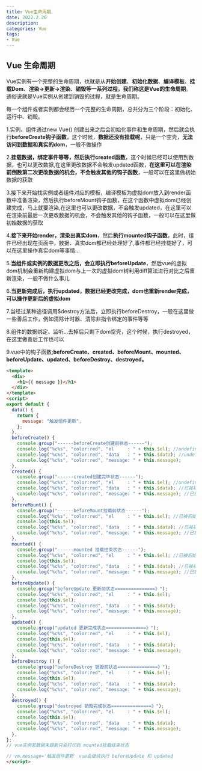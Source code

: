 ```yaml
---
title: Vue生命周期
date: 2022.2.20
description: 
categories: Vue
tags:
- Vue
---
```

 
<link href="themes/prism.css" rel="stylesheet" />

## Vue 生命周期

Vue实例有一个完整的生命周期，也就是从**开始创建**、**初始化数据**、**编译模板**、**挂载Dom**、**渲染→更新→渲染**、**销毁等一系列过程，我们称这是Vue的生命周期**。通俗说就是Vue实例从创建到销毁的过程，就是生命周期。

每一个组件或者实例都会经历一个完整的生命周期，总共分为三个阶段：初始化、运行中、销毁。

1.实例、组件通过new Vue() 创建出来之后会初始化事件和生命周期，然后就会执行**beforeCreate钩子函数**，这个时候，**数据还没有挂载呢**，只是一个空壳，**无法访问到数据和真实的dom**，一般不做操作

2.**挂载数据，绑定事件等等，然后执行created函数**，这个时候已经可以使用到数据，也可以更改数据,在这里更改数据不会触发updated函数，**在这里可以在渲染前倒数第二次更改数据的机会，不会触发其他的钩子函数**，一般可以在这里做初始数据的获取

3.接下来开始找实例或者组件对应的模板，编译模板为虚拟dom放入到render函数中准备渲染，然后执行beforeMount钩子函数，在这个函数中虚拟dom已经创建完成，马上就要渲染,在这里也可以更改数据，不会触发updated，在这里可以在渲染前最后一次更改数据的机会，不会触发其他的钩子函数，一般可以在这里做初始数据的获取

4.**接下来开始render，渲染出真实dom**，然后**执行mounted钩子函数**，此时，组件已经出现在页面中，数据、真实dom都已经处理好了,事件都已经挂载好了，可以在这里操作真实dom等事情...

5.**当组件或实例的数据更改之后，会立即执行beforeUpdate**，然后vue的虚拟dom机制会重新构建虚拟dom与上一次的虚拟dom树利用diff算法进行对比之后重新渲染，一般不做什么事儿

6.**当更新完成后，执行updated，数据已经更改完成，dom也重新render完成，可以操作更新后的虚拟dom**

7.当经过某种途径调用$destroy方法后，立即执行beforeDestroy，一般在这里做一些善后工作，例如清除计时器、清除非指令绑定的事件等等

8.组件的数据绑定、监听...去掉后只剩下dom空壳，这个时候，执行destroyed，在这里做善后工作也可以

9.vue中的钩子函数;**beforeCreate、created、beforeMount、mounted、beforeUpdate、updated、beforeDestroy、destroyed。**

```html
<template>
  <div>
    <h1>{{ message }}</h1>
  </div>
</template>
<script>
export default {
  data() {
    return {
      message: "触发组件更新",
    };
  },
  beforeCreate() {
    console.group("------beforeCreate创建前状态------");
    console.log("%c%s", "color:red", "el     : " + this.$el); //undefined
    console.log("%c%s", "color:red", "data   : " + this.$data); //undefined
    console.log("%c%s", "color:red", "message: " + this.message);
  },
  created() {
    console.group("------created创建完毕状态------");
    console.log("%c%s", "color:red", "el     : " + this.$el); //undefined
    console.log("%c%s", "color:red", "data   : " + this.$data); //已被初始化
    console.log("%c%s", "color:red", "message: " + this.message); //已被初始化
  },
  beforeMount() {
    console.group("------beforeMount挂载前状态------");
    console.log("%c%s", "color:red", "el     : " + this.$el); //已被初始化
    console.log(this.$el);
    console.log("%c%s", "color:red", "data   : " + this.$data); //已被初始化
    console.log("%c%s", "color:red", "message: " + this.message); //已被初始化
  },
  mounted() {
    console.group("------mounted 挂载结束状态------");
    console.log("%c%s", "color:red", "el     : " + this.$el); //已被初始化
    console.log(this.$el);
    console.log("%c%s", "color:red", "data   : " + this.$data); //已被初始化
    console.log("%c%s", "color:red", "message: " + this.message); //已被初始化
  },
  beforeUpdate() {
    console.group("beforeUpdate 更新前状态===============》");
    console.log("%c%s", "color:red", "el     : " + this.$el);
    console.log(this.$el);
    console.log("%c%s", "color:red", "data   : " + this.$data);
    console.log("%c%s", "color:red", "message: " + this.message);
  },
  updated() {
    console.group("updated 更新完成状态===============》");
    console.log("%c%s", "color:red", "el     : " + this.$el);
    console.log(this.$el);
    console.log("%c%s", "color:red", "data   : " + this.$data);
    console.log("%c%s", "color:red", "message: " + this.message);
  },
  beforeDestroy () {
    console.group("beforeDestroy 销毁前状态===============》");
    console.log("%c%s", "color:red", "el     : " + this.$el);
    console.log(this.$el);
    console.log("%c%s", "color:red", "data   : " + this.$data);
    console.log("%c%s", "color:red", "message: " + this.message);
  },
  destroyed() {
    console.group("destroyed 销毁完成状态===============》");
    console.log("%c%s", "color:red", "el     : " + this.$el);
    console.log(this.$el);
    console.log("%c%s", "color:red", "data   : " + this.$data);
    console.log("%c%s", "color:red", "message: " + this.message);
  },
};
// vue实例若数据未跟新只会打印到 mounted挂载结束状态

// vm.message='触发组件更新' vue会继续执行 beforeUpdate 和 updated
</script>

```